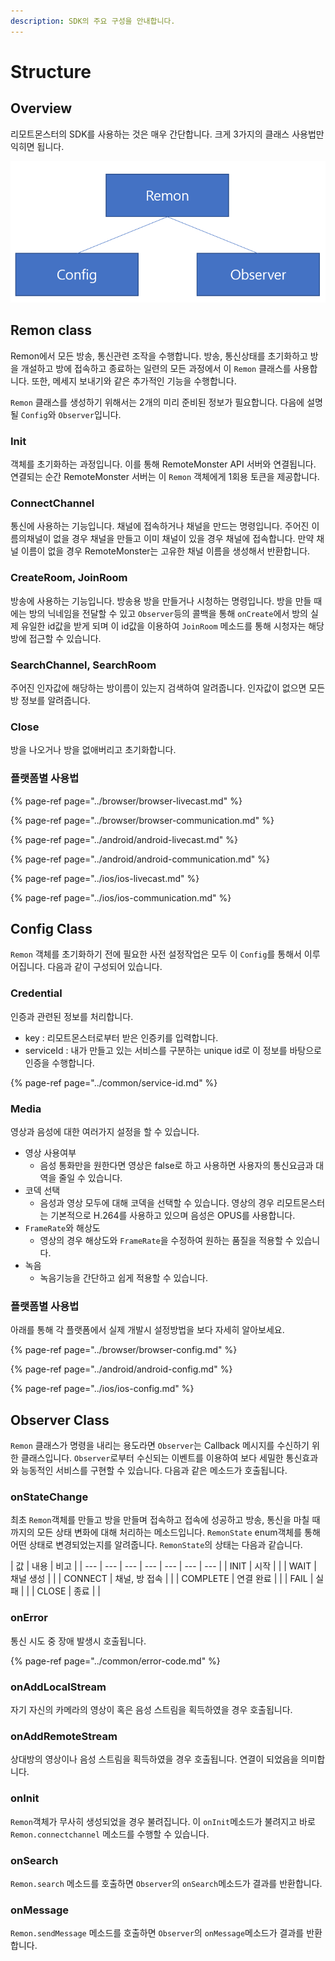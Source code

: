 ```yaml
---
description: SDK의 주요 구성을 안내합니다.
---
```


# Structure

## Overview

리모트몬스터의 SDK를 사용하는 것은 매우 간단합니다. 크게 3가지의 클래스 사용법만 익히면 됩니다.

![RemoteMonster SDK overview](../.gitbook/assets/sdkcommonoverview1.png)

## 

## Remon class

Remon에서 모든 방송, 통신관련 조작을 수행합니다. 방송, 통신상태를 초기화하고 방을 개설하고 방에 접속하고 종료하는 일련의 모든 과정에서 이 `Remon` 클래스를 사용합니다. 또한, 메세지 보내기와 같은 추가적인 기능을 수행합니다.

`Remon` 클래스를 생성하기 위해서는 2개의 미리 준비된 정보가 필요합니다. 다음에 설명될 `Config`와 `Observer`입니다.

### Init

객체를 초기화하는 과정입니다. 이를 통해 RemoteMonster API 서버와 연결됩니다. 연결되는 순간 RemoteMonster 서버는 이 `Remon` 객체에게 1회용 토큰을 제공합니다.

### ConnectChannel

통신에 사용하는 기능입니다. 채널에 접속하거나 채널을 만드는 명령입니다. 주어진 이름의채널이 없을 경우 채널을 만들고 이미 채널이 있을 경우 채널에 접속합니다. 만약 채널 이름이 없을 경우 RemoteMonster는 고유한 채널 이름을 생성해서 반환합니다.

### CreateRoom, JoinRoom

방송에 사용하는 기능입니다. 방송용 방을 만들거나 시청하는 명령입니다. 방을 만들 때에는 방의 닉네임을 전달할 수 있고 `Observer`등의 콜백을 통해 `onCreate`에서 방의 실제 유일한 id값을 받게 되며 이 id값을 이용하여 `JoinRoom` 메소드를 통해 시청자는 해당 방에 접근할 수 있습니다.

### SearchChannel, SearchRoom

주어진 인자값에 해당하는 방이름이 있는지 검색하여 알려줍니다. 인자값이 없으면 모든 방 정보를 알려줍니다.

### Close

방을 나오거나 방을 없애버리고 초기화합니다.

### 플랫폼별 사용법

{% page-ref page="../browser/browser-livecast.md" %}

{% page-ref page="../browser/browser-communication.md" %}

{% page-ref page="../android/android-livecast.md" %}

{% page-ref page="../android/android-communication.md" %}

{% page-ref page="../ios/ios-livecast.md" %}

{% page-ref page="../ios/ios-communication.md" %}

## Config Class

`Remon` 객체를 초기화하기 전에 필요한 사전 설정작업은 모두 이 `Config`를 통해서 이루어집니다. 다음과 같이 구성되어 있습니다.

### Credential

인증과 관련된 정보를 처리합니다.

* key : 리모트몬스터로부터 받은 인증키를 입력합니다.
* serviceId : 내가 만들고 있는 서비스를 구분하는 unique id로 이 정보를 바탕으로 인증을 수행합니다.

{% page-ref page="../common/service-id.md" %}

### Media

영상과 음성에 대한 여러가지 설정을 할 수 있습니다.

* 영상 사용여부
  * 음성 통화만을 원한다면 영상은 false로 하고 사용하면 사용자의 통신요금과 대역을 줄일 수 있습니다.
* 코덱 선택
  * 음성과 영상 모두에 대해 코덱을 선택할 수 있습니다. 영상의 경우 리모트몬스터는 기본적으로 H.264를 사용하고 있으며 음성은 OPUS를 사용합니다.
* `FrameRate`와 해상도
  * 영상의 경우 해상도와 `FrameRate`을 수정하여 원하는 품질을 적용할 수 있습니다.
* 녹음
  * 녹음기능을 간단하고 쉽게 적용할 수 있습니다.

### 플랫폼별 사용법

아래를 통해 각 플랫폼에서 실제 개발시 설정방법을 보다 자세히 알아보세요.

{% page-ref page="../browser/browser-config.md" %}

{% page-ref page="../android/android-config.md" %}

{% page-ref page="../ios/ios-config.md" %}

## Observer Class

`Remon` 클래스가 명령을 내리는 용도라면 `Observer`는 Callback 메시지를 수신하기 위한 클래스입니다. `Observer`로부터 수신되는 이벤트를 이용하여 보다 세밀한 통신효과와 능동적인 서비스를 구현할 수 있습니다. 다음과 같은 메소드가 호출됩니다.

### onStateChange

최초 `Remon`객체를 만들고 방을 만들며 접속하고 접속에 성공하고 방송, 통신을 마칠 때까지의 모든 상태 변화에 대해 처리하는 메소드입니다. `RemonState` enum객체를 통해 어떤 상태로 변경되었는지를 알려줍니다. `RemonState`의 상태는 다음과 같습니다.

| 값 | 내용 | 비고 |
| --- | --- | --- | --- | --- | --- | --- |
| INIT | 시작 |  |
| WAIT | 채널 생성 |  |
| CONNECT | 채널, 방 접속 |  |
| COMPLETE | 연결 완료 |  |
| FAIL | 실패 |  |
| CLOSE | 종료 |  |

### onError

통신 시도 중 장애 발생시 호출됩니다.

{% page-ref page="../common/error-code.md" %}

### onAddLocalStream

자기 자신의 카메라의 영상이 혹은 음성 스트림을 획득하였을 경우 호출됩니다.

### onAddRemoteStream

상대방의 영상이나 음성 스트림을 획득하였을 경우 호출됩니다. 연결이 되었음을 의미합니다.

### onInit

`Remon`객체가 무사히 생성되었을 경우 불려집니다. 이 `onInit`메소드가 불려지고 바로 `Remon.connectchannel` 메소드를 수행할 수 있습니다.

### onSearch

`Remon.search` 메소드를 호출하면 `Observer`의 `onSearch`메소드가 결과를 반환합니다.

### onMessage

`Remon.sendMessage` 메소드를 호출하면 `Observer`의 `onMessage`메소드가 결과를 반환합니다.

